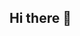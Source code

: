 ## Hi there 👋

<!--
**Joao-Melgarejo/Joao-Melgarejo** is a ✨ _special_ ✨ repository because its `README.md` (this file) appears on your GitHub profile.
